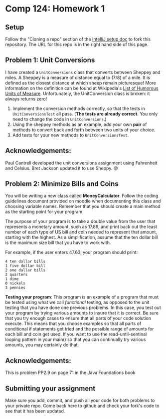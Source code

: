 Comp 124: Homework 1
====

Setup
---
Follow the "Cloning a repo" section of the [IntelliJ setup doc](https://docs.google.com/a/macalester.edu/document/d/15F5NFm5hoibSV9E5IDO8icvp3ddiJ4cjQ-dXgCP6S9Y/edit?usp=sharing) to fork this repository.
The URL for this repo is in the right hand side of this page.


Problem 1: Unit Conversions
---

I have created a `UnitConversions` class that converts between Sheppey and miles. A Sheppey is a measure of distance equal to (7/8) of a mile. It is defined as the closest distance at which sheep remain picturesque! More information on the definition can be
  found at Wikipedia's [List of Humorous Units of Measure](https://en.wikipedia.org/wiki/List_of_humorous_units_of_measurement#Sheppey). Unfortunately, the UnitConversion class is broken: it always returns zero!

1. Implement the conversion methods correctly, so that the tests in `UnitConversionsTest` all pass.
   (**The tests are already correct.** You only need to change the code in `UnitConversions`.)
2. Using the sheppey methods as an example, add your own **pair** of methods to convert back
   and forth between two units of your choice.
3. Add tests for your new methods to `UnitConversionsTest`.

Acknowledgements:
---
Paul Cantrell developed the unit conversions assignment using Fahrenheit and Celsius. Bret Jackson updated it to use Sheppy. :stuck_out_tongue_winking_eye:


Problem 2: Minimize Bills and Coins
-----------------------------------

You will be writing a new class called **MoneyCalculator**. Follow the coding guidelines document provided on moodle when documenting this class and choosing variable names. Remember that you should create a main method as the starting point for your program.

The purpose of your program is to take a double value from the user that represents a monetary amount, such as 17.89, and print back out the least number of each type of US bill and coin needed to represent that amount, starting with the highest. As a simplification, assume that the ten dollar bill is the maximum size bill that you have to work with.

For example, if the user enters 47.63, your program should print:

    4 ten dollar bills
    1 five dollar bill
    2 one dallar bills
    2 quarters
    1 dime
    0 nickels
    3 pennies

**Testing your program**: This program is an example of a program that must be tested using what we call *functional* testing, as opposed to the unit testing that you have done one previous problems. In this case, you test out your program by trying various amounts to insure that it is correct. Be sure that you try enough cases to ensure that all parts of your code solution execute. This means that you choose examples so that all parts of conditional if statements get tried and the possible range of amounts for each bill and coin get used. If you want to use the read-until-sentinal looping pattern in your main() so that you can continually try various amounts, you may certainly do that.

Acknowledgements:
---
This is problem PP2.9 on page 71 in the Java Foundations book

Submitting your assignment
---
Make sure you add, commit, and push all your code for both problems to your private repo. Come back here to github and check your fork's code to see that it has been updated.

